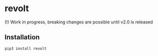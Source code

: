 # revolt

(!) Work in progress, breaking changes are possible until v2.0 is released

## Installation

```sh
pip3 install revolt
```
